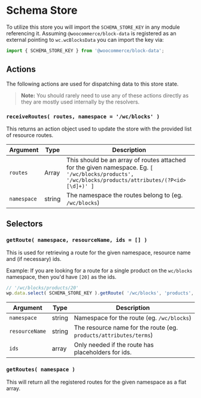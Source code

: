 # Schema Store

To utilize this store you will import the `SCHEMA_STORE_KEY` in any module referencing it. Assuming `@woocommerce/block-data` is registered as an external pointing to `wc.wcBlocksData` you can import the key via:

```js
import { SCHEMA_STORE_KEY } from '@woocommerce/block-data';
```
##  Actions

The following actions are used for dispatching data to this store state.

> **Note:** You should rarely need to use any of these actions directly as they are mostly used internally by the resolvers.

### `receiveRoutes( routes, namespace = '/wc/blocks' )`

This returns an action object used to update the store with the provided list of resource routes.

| Argument    | Type   | Description                                                                                                                                         |
| ----------- | ------ | --------------------------------------------------------------------------------------------------------------------------------------------------- |
| `routes`    | Array  | This should be an array of routes attached for the given namespace. Eg. `[ '/wc/blocks/products', '/wc/blocks/products/attributes/(?P<id>[\d]+)' ]` |
| `namespace` | string | The namespace the routes belong to (eg. `/wc/blocks`)                                                                                               |

## Selectors

### `getRoute( namespace, resourceName, ids = [] )`

This is used for retrieving a route for the given namespace, resource name and (if necessary) ids.

Example:  If you are looking for a route for a single product on the `wc/blocks` namespace, then you'd have `[20]` as the ids.

```js
// '/wc/blocks/products/20'
wp.data.select( SCHEMA_STORE_KEY ).getRoute( '/wc/blocks', 'products', [20] );
```
| Argument    | Type   | Description                                                    |
| ----------- | ------ | -------------------------------------------------------------- |
| `namespace` | string | Namespace for the route (eg. `/wc/blocks`)                     |
| `resourceName` | string | The resource name for the route (eg. `products/attributes/terms`) |
| `ids`       | array  | Only needed if the route has placeholders for ids.             |

### `getRoutes( namespace )`

This will return all the registered routes for the given namespace as a flat array.
